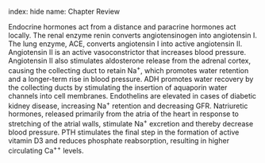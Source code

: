 index: hide
name: Chapter Review

Endocrine hormones act from a distance and paracrine hormones act locally. The renal enzyme renin converts angiotensinogen into angiotensin I. The lung enzyme, ACE, converts angiotensin I into active angiotensin II. Angiotensin II is an active vasoconstrictor that increases blood pressure. Angiotensin II also stimulates aldosterone release from the adrenal cortex, causing the collecting duct to retain Na<sup>+</sup>, which promotes water retention and a longer-term rise in blood pressure. ADH promotes water recovery by the collecting ducts by stimulating the insertion of aquaporin water channels into cell membranes. Endothelins are elevated in cases of diabetic kidney disease, increasing Na<sup>+</sup> retention and decreasing GFR. Natriuretic hormones, released primarily from the atria of the heart in response to stretching of the atrial walls, stimulate Na<sup>+</sup> excretion and thereby decrease blood pressure. PTH stimulates the final step in the formation of active vitamin D3 and reduces phosphate reabsorption, resulting in higher circulating Ca<sup>++</sup> levels.
